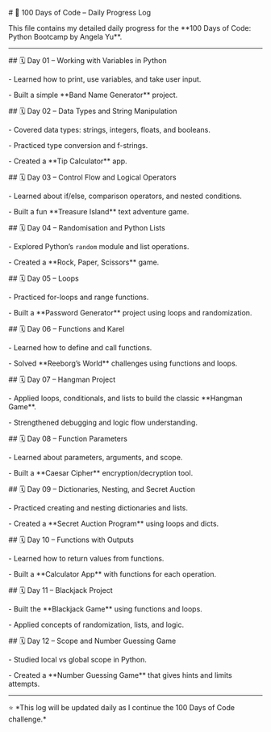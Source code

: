 \# 📘 100 Days of Code – Daily Progress Log



This file contains my detailed daily progress for the \*\*100 Days of Code: Python Bootcamp by Angela Yu\*\*.



---



\## 🗓️ Day 01 – Working with Variables in Python

\- Learned how to print, use variables, and take user input.

\- Built a simple \*\*Band Name Generator\*\* project.



\## 🗓️ Day 02 – Data Types and String Manipulation

\- Covered data types: strings, integers, floats, and booleans.

\- Practiced type conversion and f-strings.

\- Created a \*\*Tip Calculator\*\* app.



\## 🗓️ Day 03 – Control Flow and Logical Operators

\- Learned about if/else, comparison operators, and nested conditions.

\- Built a fun \*\*Treasure Island\*\* text adventure game.



\## 🗓️ Day 04 – Randomisation and Python Lists

\- Explored Python’s `random` module and list operations.

\- Created a \*\*Rock, Paper, Scissors\*\* game.



\## 🗓️ Day 05 – Loops

\- Practiced for-loops and range functions.

\- Built a \*\*Password Generator\*\* project using loops and randomization.



\## 🗓️ Day 06 – Functions and Karel

\- Learned how to define and call functions.

\- Solved \*\*Reeborg’s World\*\* challenges using functions and loops.



\## 🗓️ Day 07 – Hangman Project

\- Applied loops, conditionals, and lists to build the classic \*\*Hangman Game\*\*.

\- Strengthened debugging and logic flow understanding.



\## 🗓️ Day 08 – Function Parameters

\- Learned about parameters, arguments, and scope.

\- Built a \*\*Caesar Cipher\*\* encryption/decryption tool.



\## 🗓️ Day 09 – Dictionaries, Nesting, and Secret Auction

\- Practiced creating and nesting dictionaries and lists.

\- Created a \*\*Secret Auction Program\*\* using loops and dicts.



\## 🗓️ Day 10 – Functions with Outputs

\- Learned how to return values from functions.

\- Built a \*\*Calculator App\*\* with functions for each operation.



\## 🗓️ Day 11 – Blackjack Project

\- Built the \*\*Blackjack Game\*\* using functions and loops.

\- Applied concepts of randomization, lists, and logic.



\## 🗓️ Day 12 – Scope and Number Guessing Game

\- Studied local vs global scope in Python.

\- Created a \*\*Number Guessing Game\*\* that gives hints and limits attempts.



---



⭐ \*This log will be updated daily as I continue the 100 Days of Code challenge.\*



